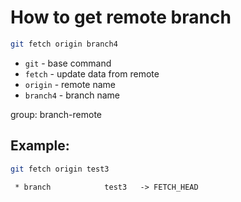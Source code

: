 # How to get remote branch

```bash
git fetch origin branch4
```

- `git` - base command
- `fetch` - update data from remote
- `origin` - remote name
- `branch4` - branch name

group: branch-remote

## Example: 
```bash
git fetch origin test3
```
```
 * branch            test3   -> FETCH_HEAD
```

